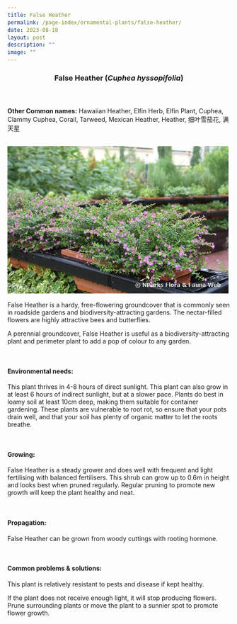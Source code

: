 ```yaml
---
title: False Heather
permalink: /page-index/ornamental-plants/false-heather/
date: 2023-08-18
layout: post
description: ""
image: ""
---
```

<header> 
	<h3>False Heather (<em>Cuphea hyssopifolia</em>)</h3> 
</header>

<section>
	<p><strong>Other Common names:</strong> Hawaiian Heather, Elfin Herb, Elfin Plant, Cuphea, Clammy Cuphea, Corail, Tarweed, Mexican Heather, Heather, 细叶雪茄花, 满天星</p>
	<br>
</section>
 
<section>
	<img title="Photo by Flora and Fauna Web." src="/images/Plants/falseheather_ffw.jfif">
	<p>False Heather is a hardy, free-flowering groundcover that is commonly seen in roadside gardens and biodiversity-attracting gardens. The nectar-filled flowers are highly attractive bees and butterflies.</p>
	<p>A perennial groundcover, False Heather is useful as a biodiversity-attracting plant and perimeter plant to add a pop of colour to any garden.</p>
	 <br> 
</section> 
 
<section> 
  <h4>Environmental needs:</h4> 
  <p>This plant thrives in 4-8 hours of direct sunlight. This plant can also grow in at least 6 hours of indirect sunlight, but at a slower pace.  Plants do best in loamy soil at least 10cm deep, making them suitable for container gardening. These plants are vulnerable to root rot, so ensure that your pots drain well, and that your soil has plenty of organic matter to let the roots breathe.</p> 
	<br>
</section>

<section> 
  <h4>Growing:</h4> 
	<p>False Heather is a steady grower and does well with frequent and light fertilising with balanced fertilisers. This shrub can grow up to 0.6m in height and looks best when pruned regularly. Regular pruning to promote new growth will keep the plant healthy and neat.</p> 
	<br> 
</section> 

<section> 
  <h4>Propagation:</h4> 
	<p>False Heather can be grown from woody cuttings with rooting hormone.</p> 
	<br> 
</section> 
 
<section> 
  <h4>Common problems &amp; solutions:</h4> 
	<p>This plant is relatively resistant to pests and disease if kept healthy.</p>
	<p>If the plant does not receive enough light, it will stop producing flowers. Prune surrounding plants or move the plant to a sunnier spot to promote flower growth.</p>
	<br> 
</section>
